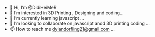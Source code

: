 - 👋 Hi, I’m @DidiHeiMeR
- 👀 I’m interested in 3D Printing , Designing and coding...
- 🌱 I’m currently learning javascript ...
- 💞️ I’m looking to collaborate on javascript andd 3D printing coding ...
- 📫 How to reach me dylandorfling21@gmail.com ...

<!---
DidiHeiMeR/DidiHeiMeR is a ✨ special ✨ repository because its `README.md` (this file) appears on your GitHub profile.
You can click the Preview link to take a look at your changes.
--->

